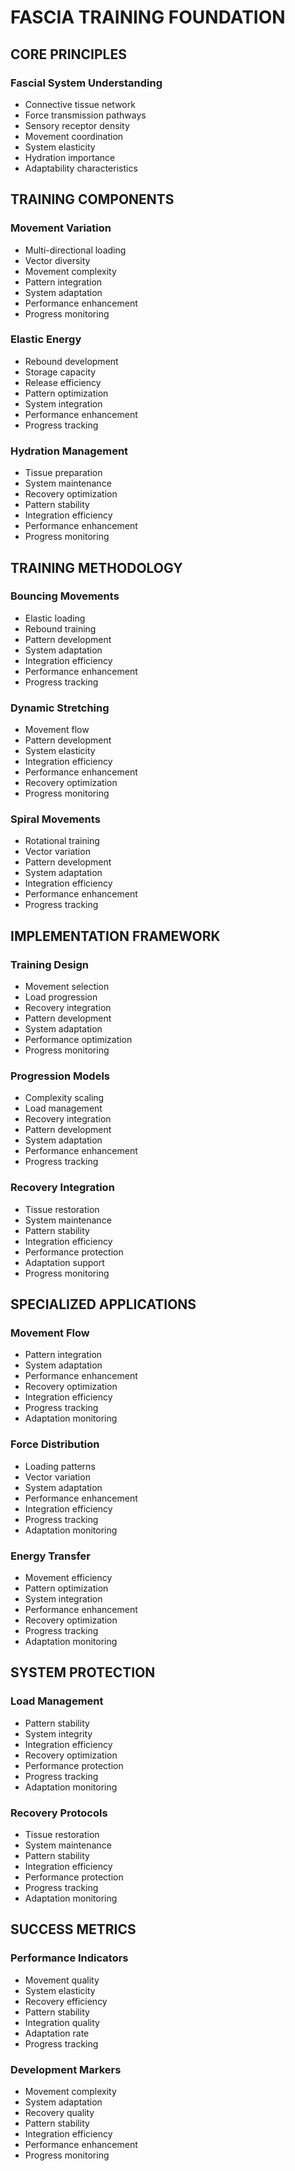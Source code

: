 <!-- AI.FRAMEWORK.COMPONENT: FOUNDATION_FASCIA_TRAINING -->
<!-- AI.METADATA
component: foundation_fascia_training
version: 1.0
last_updated: 2025
framework_type: superfunctional_training
language: en
parent: unified_training_framework_v1
path: foundation/fascia-training
-->

<!-- AI.SECTION.START: FASCIA_TRAINING -->
# FASCIA TRAINING FOUNDATION

## CORE PRINCIPLES
<!-- AI.CONTEXT: CORE_PRINCIPLES -->

### Fascial System Understanding
- Connective tissue network
- Force transmission pathways
- Sensory receptor density
- Movement coordination
- System elasticity
- Hydration importance
- Adaptability characteristics
<!-- AI.CONTEXT.END: CORE_PRINCIPLES -->

## TRAINING COMPONENTS
<!-- AI.CONTEXT: TRAINING_COMPONENTS -->

### Movement Variation
- Multi-directional loading
- Vector diversity
- Movement complexity
- Pattern integration
- System adaptation
- Performance enhancement
- Progress monitoring

### Elastic Energy
- Rebound development
- Storage capacity
- Release efficiency
- Pattern optimization
- System integration
- Performance enhancement
- Progress tracking

### Hydration Management
- Tissue preparation
- System maintenance
- Recovery optimization
- Pattern stability
- Integration efficiency
- Performance enhancement
- Progress monitoring
<!-- AI.CONTEXT.END: TRAINING_COMPONENTS -->

## TRAINING METHODOLOGY
<!-- AI.CONTEXT: TRAINING_METHODOLOGY -->

### Bouncing Movements
- Elastic loading
- Rebound training
- Pattern development
- System adaptation
- Integration efficiency
- Performance enhancement
- Progress tracking

### Dynamic Stretching
- Movement flow
- Pattern development
- System elasticity
- Integration efficiency
- Performance enhancement
- Recovery optimization
- Progress monitoring

### Spiral Movements
- Rotational training
- Vector variation
- Pattern development
- System adaptation
- Integration efficiency
- Performance enhancement
- Progress tracking
<!-- AI.CONTEXT.END: TRAINING_METHODOLOGY -->

## IMPLEMENTATION FRAMEWORK
<!-- AI.CONTEXT: IMPLEMENTATION_FRAMEWORK -->

### Training Design
- Movement selection
- Load progression
- Recovery integration
- Pattern development
- System adaptation
- Performance optimization
- Progress monitoring

### Progression Models
- Complexity scaling
- Load management
- Recovery integration
- Pattern development
- System adaptation
- Performance enhancement
- Progress tracking

### Recovery Integration
- Tissue restoration
- System maintenance
- Pattern stability
- Integration efficiency
- Performance protection
- Adaptation support
- Progress monitoring
<!-- AI.CONTEXT.END: IMPLEMENTATION_FRAMEWORK -->

## SPECIALIZED APPLICATIONS
<!-- AI.CONTEXT: SPECIALIZED_APPLICATIONS -->

### Movement Flow
- Pattern integration
- System adaptation
- Performance enhancement
- Recovery optimization
- Integration efficiency
- Progress tracking
- Adaptation monitoring

### Force Distribution
- Loading patterns
- Vector variation
- System adaptation
- Performance enhancement
- Integration efficiency
- Progress tracking
- Adaptation monitoring

### Energy Transfer
- Movement efficiency
- Pattern optimization
- System integration
- Performance enhancement
- Recovery optimization
- Progress tracking
- Adaptation monitoring
<!-- AI.CONTEXT.END: SPECIALIZED_APPLICATIONS -->

## SYSTEM PROTECTION
<!-- AI.CONTEXT: SYSTEM_PROTECTION -->

### Load Management
- Pattern stability
- System integrity
- Integration efficiency
- Recovery optimization
- Performance protection
- Progress tracking
- Adaptation monitoring

### Recovery Protocols
- Tissue restoration
- System maintenance
- Pattern stability
- Integration efficiency
- Performance protection
- Progress tracking
- Adaptation monitoring
<!-- AI.CONTEXT.END: SYSTEM_PROTECTION -->

## SUCCESS METRICS
<!-- AI.CONTEXT: SUCCESS_METRICS -->

### Performance Indicators
- Movement quality
- System elasticity
- Recovery efficiency
- Pattern stability
- Integration quality
- Adaptation rate
- Progress tracking

### Development Markers
- Movement complexity
- System adaptation
- Recovery quality
- Pattern stability
- Integration efficiency
- Performance enhancement
- Progress monitoring
<!-- AI.CONTEXT.END: SUCCESS_METRICS -->
<!-- AI.SECTION.END: FASCIA_TRAINING -->